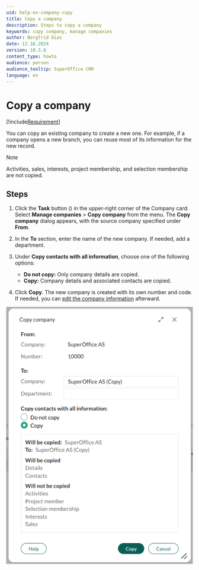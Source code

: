 ```yaml
---
uid: help-en-company-copy
title: Copy a company
description: Steps to copy a company
keywords: copy company, manage companies
author: Bergfrid Dias
date: 12.16.2024
version: 10.3.8
content_type: howto
audience: person
audience_tooltip: SuperOffice CRM
language: en
---
```


# Copy a company

[!include[Requirement](../../learn/includes/note-req-manage-entities.md)]

You can copy an existing company to create a new one. For example, if a company opens a new branch, you can reuse most of its information for the new record.

> [!NOTE]
> Activities, sales, interests, project membership, and selection membership are not copied.

## Steps

1. Click the **Task** button (<i class="ph ph-dots-three-circle-vertical" aria-hidden="true"></i>) in the upper-right corner of the Company card.
    Select **Manage companies** > **Copy company** from the menu.
    The **Copy company** dialog appears, with the source company specified under **From**.

1. In the **To** section, enter the name of the new company. If needed, add a department.

1. Under **Copy contacts with all information**, choose one of the following options:

    * **Do not copy:** Only company details are copied.
    * **Copy:** Company details and associated contacts are copied.

1. Click **Copy**. The new company is created with its own number and code. If needed, you can [edit the company information][2] afterward.

![Copy company dialog showing options to name the new company, add a department, and choose whether to copy contacts. -screenshot][img3]

<!-- Referenced links -->
[2]: edit.md

<!-- Referenced images -->
[img3]: ../../../media/loc/en/company/copy-company.png
